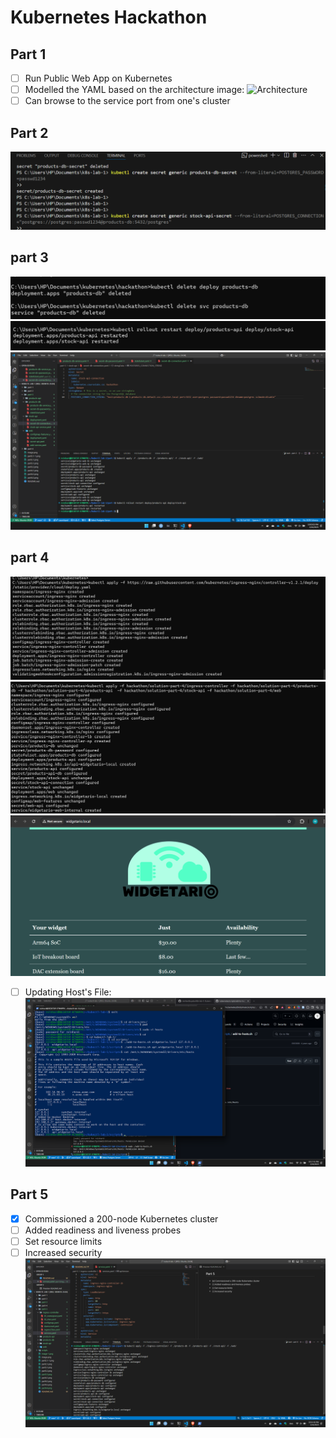 # Kubernetes Hackathon

## Part 1
- [ ] Run Public Web App on Kubernetes
- [ ] Modelled the YAML based on the architecture image: ![Architecture](image.png)
- [ ] Can browse to the service port from one's cluster

## Part 2
![alt text](part2.1.png)
## part 3
![alt text](part3.1.png) 
![alt text](part3.2.png) 
![alt text](part3.3.png)
## part 4
![alt text](part4.1.png) 
![alt text](part4.2.png) 
![alt text](part4.3.png)
- [ ] Updating Host's File:
![Update Hosts File](part4.4.png)

## Part 5
- [x] Commissioned a 200-node Kubernetes cluster 
- [ ] Added readiness and liveness probes
- [ ] Set resource limits
- [ ] Increased security
![Applying yamls](part5.1.png)